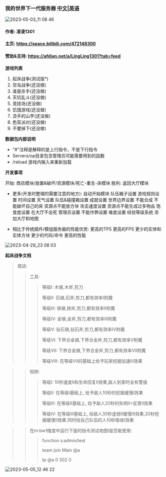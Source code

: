 ### 我的世界下一代服务器 [中文](README_CN.md)|[英语](README.md)

![2023-05-03_11 08 46](https://user-images.githubusercontent.com/65935235/235826804-8f719e9d-361b-4ca7-82a5-b266598437b0.png)

#### 作者: 凌凌1301
#### 主页: https://space.bilibili.com/472148300
#### 赞助&支持: https://afdian.net/a/LingLing1301?tab=feed

**游戏列表**
1. 起床战争(测试版*)
2. 空岛战争(还没做)
3. 谁是杀手(还没做)
4. 天坑乱斗(还没做)
5. 竞技场(还没做)
6. 饥饿游戏(还没做)
7. 烫手的山芋(还没做)
8. 色盲派对(还没做)
9. 不要掉下(还没做)

**数据包内部说明**
- "#"注释是解释的是上行指令，不是下行指令
- Servers/op目录包含管理员可能需要用到的函数
- /reload 游戏内输入来重新加载

**开发事项**

开始:
商店模块/放置&破坏/资源模块/死亡-重生-床模块
胜利: 返回大厅模块

- 更多(开发时整理的需要注意的地方):
自动开始模块
队伍箱子设置
游戏规则设置
时间设置
天气设置
队伍&碰撞箱设置
成就设置
世界边界设置
不能合成
不能破坏自己的床
资源点不能放方块
攻击速度设置
资源点不能生成过多物品
饱食度设置
在大厅不会死
管理员设置
不能作弊设置
难度设置
经验等级系统
添加大厅和地图

- 相比于传统插件/模组服务器的性能优势:
更高的TPS
更高的FPS
更少的实体和实体方块
更少的代码/命令
更高的性能

![2023-04-29_23 08 03](https://user-images.githubusercontent.com/65935235/235310518-758914ab-5888-491d-8ff8-44cc215a649f.png)

**起床战争文档**

> 商店:
> 
>> 工具:
>> 
>>> 等级I: 木镐,木斧,剪刀
>>> 
>>> 等级II: 石镐,石斧,剪刀,都有效率I附魔
>>> 
>>> 等级III: 铁镐,铁斧,剪刀,都有效率II附魔
>>> 
>>> 等级IV: 金镐,金斧,剪刀,都有效率III附魔
>>> 
>>> 等级V: 钻石镐,钻石斧,剪刀,都有效率IV附魔
>>> 
>>> 等级VI: 下界合金镐,下界合金斧,剪刀,都有效率V附魔
>>> 
>>> 等级VII: 下界合金镐,下界合金斧,剪刀,都有效率VII附魔
>>> 
>>> 等级VIII: 在等级VII的基础上给予玩家挖掘加速III效果

>> 陷阱:
>> 
>>> 等级I: 10秒速度II和生命回复II效果,敌人到家时会有警报
>>> 
>>> 等级II: 在等级I基础上, 给予敌人10秒的挖掘缓慢I效果
>>> 
>>> 等级III: 在等级II基础上, 给予敌人20秒的失明II+反胃II效果
>>> 
>>> 等级IV: 在等级III基础上, 给敌人30秒虚弱II缓慢III效果,20秒挖掘缓慢II效果.同时给自己队伍的人10秒吸收I效果

>> 在m:bw1维度中运行下面的指令测试地图I是否能使用:
>> 
>>> function s:admin/test
>>> 
>>> team join Main @a
>>> 
>>> tp @a 0 302 0

![2023-05-05_12 46 22](https://user-images.githubusercontent.com/65935235/236385069-b294f8e1-c23c-4a09-a550-81a64cd9b9b0.png)

